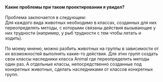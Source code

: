 **Какие проблемы при таком проектировании я увидел?**
<br/>
<br/>Проблема заключается в следующем:
<br/>Для каждого вида животных необходимо в классах,
созданных для них переопределять методы, с которыми
связаны действия вызывающие у них трудности (например, у рыб
трудности с тем чтобы летать и ходить).
<br/>
<br/>По моему мненю, можно разбить животных на группы в
зависимости от их возможностей выполнять какие-то действия.
Для этих групп создать свои классы наследники класса Animal
где переопределить методы один раз. А отдельные классы,
непосредственно созданные под конкретных животных, сделать
наследниками от классов конкретных групп.